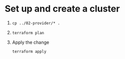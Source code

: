 # Set up and create a cluster

1. ```
   cp ../02-provider/* .
   ```
2. ```
   terraform plan
   ```
2. Apply the change
   ```
   terraform apply
   ```